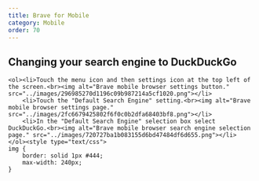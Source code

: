 ```yaml
---
title: Brave for Mobile
category: Mobile
order: 70
---
```

<p>
    </p><h2>Changing your search engine to DuckDuckGo</h2>
    
    <ol><li>Touch the menu icon and then settings icon at the top left of the screen.<br><img alt="Brave mobile browser settings button." src="../images/296985270d1196c09b987214a5cf1020.png"></li>
        <li>Touch the "Default Search Engine" setting.<br><img alt="Brave mobile browser settings page." src="../images/2fc6679425802f6f0c0b2dfa68403bf8.png"></li>
        <li>In the "Default Search Engine" selection box select DuckDuckGo.<br><img alt="Brave mobile browser search engine selection page." src="../images/720727ba1b083155d6bd47484df6d655.png"></li>
    </ol><style type="text/css">
    img {
        border: solid 1px #444;
        max-width: 240px;
    }
</style>